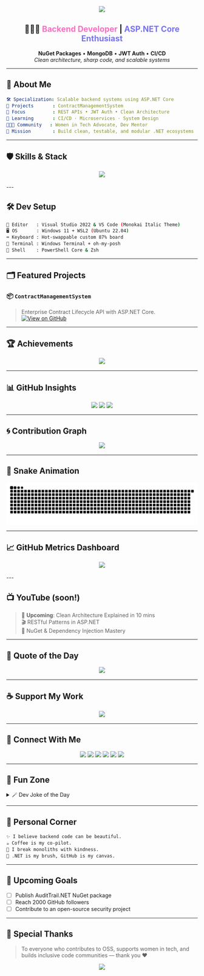 <!-- 🌈 ULTRA VIBRANT WAVE HEADER -->
<p align="center">
  <img src="https://user-images.githubusercontent.com/74038190/212748842-9fcbad5b-6173-4175-8a61-521f3dbb7514.gif"/>
</p>

<h2 align="center">👩🏻‍💻 <strong style="color:#ff6ec4">Backend Developer</strong> | <span style="color:#7873f5">ASP.NET Core Enthusiast</span></h2>
<p align="center">
  <b>NuGet Packages</b> • <b>MongoDB</b> • <b>JWT Auth</b> • <b>CI/CD</b><br>
  <i>Clean architecture, sharp code, and scalable systems</i>
</p>

---

## 📖 About Me

```yaml
🛠️ Specialization: Scalable backend systems using ASP.NET Core
🚀 Projects       : ContractManagementSystem
🎯 Focus          : REST APIs • JWT Auth • Clean Architecture
🌱 Learning       : CI/CD · Microservices · System Design
👩🏻‍🏫 Community   : Women in Tech Advocate, Dev Mentor
🎯 Mission        : Build clean, testable, and modular .NET ecosystems
```

---

## 🛡️ Skills & Stack

<p align="center">
  <img src="https://skillicons.dev/icons?i=dotnet,csharp,mongodb,azure,sqlserver,postman,docker,linux,nuget,git,vscode&theme=dark"/>
</p>
---

## 🛠 Dev Setup

```bash
🧰 Editor   : Visual Studio 2022 & VS Code (Monokai Italic Theme)
🖥️ OS       : Windows 11 + WSL2 (Ubuntu 22.04)
⌨️ Keyboard : Hot-swappable custom 87% board
🎨 Terminal : Windows Terminal + oh-my-posh
🔌 Shell    : PowerShell Core & Zsh
```

---

## 🗂️ Featured Projects

### 📦 `ContractManagementSystem`
> Enterprise Contract Lifecycle API with ASP.NET Core.
[![View on GitHub](https://img.shields.io/badge/GitHub-ContractManagementSystem-ff6ec4?style=for-the-badge&logo=github)](https://github.com/ThecoderPinar/ContractManagementSystem)

---

## 🏆 Achievements

<p align="center">
  <img src="https://github-profile-trophy.vercel.app/?username=ThecoderPinar&theme=radical&column=6&margin-w=10&no-frame=true"/>
</p>

---

## 📊 GitHub Insights

<p align="center">
  <img src="https://github-readme-stats.vercel.app/api?username=ThecoderPinar&show_icons=true&theme=radical&hide_border=true&border_radius=15"/>
  <img src="https://streak-stats.demolab.com?user=ThecoderPinar&theme=radical&hide_border=true&border_radius=15"/>
  <img src="https://github-readme-stats.vercel.app/api/top-langs/?username=ThecoderPinar&layout=donut&theme=radical&hide_border=true"/>
</p>

---

## 🌀 Contribution Graph

<p align="center">
  <img src="https://github-readme-activity-graph.vercel.app/graph?username=ThecoderPinar&theme=high-contrast&area=true&hide_border=true"/>
</p>

---

## 🐍 Snake Animation


  ![snake gif](https://github.com/ThecoderPinar/ThecoderPinar/blob/output/github-snake-dark.svg)


---

## 📈 GitHub Metrics Dashboard

<p align="center">
  <img src="https://metrics.lecoq.io/ThecoderPinar?template=classic&base=header,activity,repositories&languages=1&lines=1&config.timezone=Europe/Istanbul&config.display=columns&config.animated=true"/>
</p>
---

## 📺 YouTube (soon!)

> 🧪 **Upcoming**: Clean Architecture Explained in 10 mins  
> 🎬 RESTful Patterns in ASP.NET  
> 🧠 NuGet & Dependency Injection Mastery

---

## 💬 Quote of the Day

<p align="center">
  <img src="https://quotes-github-readme.vercel.app/api?type=horizontal&theme=tokyonight"/>
</p>

---

## ☕ Support My Work

<p align="center">
  <a href="https://www.buymeacoffee.com/piinartp">
    <img src="https://img.shields.io/badge/Buy%20Me%20a%20Coffee-%F0%9F%8D%95-ff6ec4?style=for-the-badge&logo=buymeacoffee&logoColor=white"/>
  </a>
</p>

---

## 🔗 Connect With Me

<p align="center">
  <a href="https://twitter.com/llBeest"><img src="https://img.shields.io/badge/Twitter-1DA1F2?style=for-the-badge&logo=twitter"/></a>
  <a href="https://www.linkedin.com/in/piinartp"><img src="https://img.shields.io/badge/LinkedIn-0077B5?style=for-the-badge&logo=linkedin"/></a>
  <a href="https://github.com/ThecoderPinar"><img src="https://img.shields.io/badge/GitHub-181717?style=for-the-badge&logo=github"/></a>
  <a href="mailto:piinartp@gmail.com"><img src="https://img.shields.io/badge/Gmail-EA4335?style=for-the-badge&logo=gmail&logoColor=white"/></a>
  <a href="https://medium.com/@piinartp"><img src="https://img.shields.io/badge/Medium-12100E?style=for-the-badge&logo=medium&logoColor=white"/></a>
  <a href="https://stackoverflow.com/users/yourID"><img src="https://img.shields.io/badge/StackOverflow-FE7A16?style=for-the-badge&logo=stackoverflow&logoColor=white"/></a>
</p>

---

## 🧙 Fun Zone

<details>
<summary>🪄 Dev Joke of the Day</summary>

```csharp
// Commented for safety
while(debugging) {
   drinkCoffee();
   blameBackend(); // unless it’s me
}
```

</details>

---

## 💖 Personal Corner

```txt
✨ I believe backend code can be beautiful.
☕ Coffee is my co-pilot.
🌿 I break monoliths with kindness.
🧼 .NET is my brush, GitHub is my canvas.
```

---

## 📅 Upcoming Goals

- [ ] Publish AuditTrail.NET NuGet package
- [ ] Reach 2000 GitHub followers
- [ ] Contribute to an open-source security project

---

## 🎉 Special Thanks

> To everyone who contributes to OSS, supports women in tech, and builds inclusive code communities — thank you ❤️

<!-- 🌟 MAGICAL FOOTER -->
<p align="center">
  <img src="https://user-images.githubusercontent.com/74038190/225813708-98b745f2-7d22-48cf-9150-083f1b00d6c9.gif"/>
</p>
